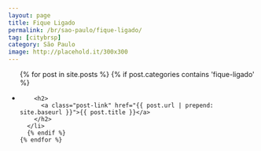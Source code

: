 ```yaml
---
layout: page
title: Fique Ligado
permalink: /br/sao-paulo/fique-ligado/
tag: [citybrsp]
category: São Paulo
image: http://placehold.it/300x300
---
```


<div class="home">

  <ul class="post-list">
    {% for post in site.posts %}
      {% if post.categories contains 'fique-ligado' %}
      <li>

        <h2>
          <a class="post-link" href="{{ post.url | prepend: site.baseurl }}">{{ post.title }}</a>
        </h2>
      </li>
      {% endif %}
    {% endfor %}
  </ul>
</div>
